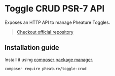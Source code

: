 # Toggle CRUD PSR-7 API

Exposes an HTTP API to manage Pheature Toggles.

> [Checkout official repository](https://github.com/pheature-flags/toggle-crud-psr7-api)

## Installation guide

Install it using [composer package manager](https://getcomposer.org/download/).

```bash
composer require pheature/toggle-crud
```
